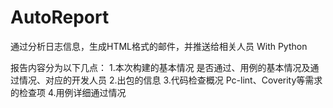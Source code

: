 # AutoReport
通过分析日志信息，生成HTML格式的邮件，并推送给相关人员 With Python

报告内容分为以下几点：
  1.本次构建的基本情况
    是否通过、用例的基本情况及通过情况、对应的开发人员
  2.出包的信息
  3.代码检查概况
    Pc-lint、Coverity等需求的检查项
  4.用例详细通过情况
